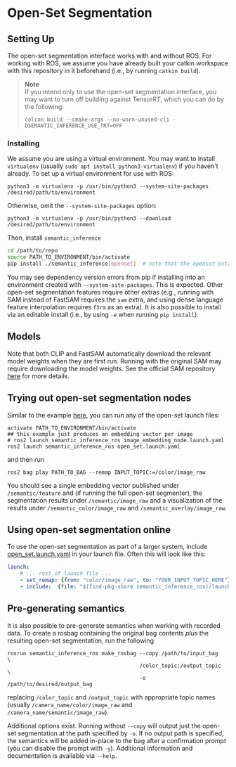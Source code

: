 # Open-Set Segmentation

## Setting Up

The open-set segmentation interface works with and without ROS. For working with ROS, we assume you have already built your catkin workspace with this repository in it beforehand (i.e., by running `catkin build`).

> **Note </br>**
> If you intend only to use the open-set segmentation interface, you may want to turn off building against TensorRT, which you can do by the following:
> ```
> colcon build --cmake-args --no-warn-unused-cli -DSEMANTIC_INFERENCE_USE_TRT=OFF
> ```

### Installing

We assume you are using a virtual environment. You may want to install `virtualenv` (usually `sudo apt install python3-virtualenv`) if you haven't already.
To set up a virtual environment for use with ROS:
```
python3 -m virtualenv -p /usr/bin/python3 --system-site-packages /desired/path/to/environment
```
Otherwise, omit the ``--system-site-packages`` option:
```
python3 -m virtualenv -p /usr/bin/python3 --download /desired/path/to/environment
```

Then, install `semantic_inference`
```bash
cd /path/to/repo
source PATH_TO_ENVIRONMENT/bin/activate
pip install ./semantic_inference[openset]  # note that the openset extra is required for open-set semantic segmentation
```
You may see dependency version errors from pip if installing into an environment created with `--system-site-packages`. This is expected.
Other open-set segmentation features require other extras (e.g., running with SAM instead of FastSAM requires the `sam` extra, and using dense language feature interpolation requires `f3rm` as an extra).
It is also possible to install via an editable install (i.e., by using `-e` when running `pip install`).

## Models

Note that both CLIP and FastSAM automatically download the relevant model weights when they are first run.
Running with the original SAM may require downloading the model weights. See the official SAM repository [here](https://github.com/facebookresearch/segment-anything) for more details.

## Trying out open-set segmentation nodes

Similar to the example [here](../README.md#using-closed-set-segmentation-online), you can run any of the open-set launch files:

```shell
activate PATH_TO_ENVIRONMENT/bin/activate
## this example just produces an embedding vector per image
# ros2 launch semantic_inference_ros image_embedding_node.launch.yaml
ros2 launch semantic_inference_ros open_set.launch.yaml
```
and then run
```shell
ros2 bag play PATH_TO_BAG --remap INPUT_TOPIC:=/color/image_raw
```

You should see a single embedding vector published under `/semantic/feature` and (if running the full open-set segmenter), the segmentation results under `/semantic/image_raw` and a visualization of the results under `/semantic_color/image_raw` and `/semantic_overlay/image_raw`.

## Using open-set segmentation online

To use the open-set segmentation as part of a larger system, include [open_set.launch.yaml](../semantic_inference_ros/launch/openset.launch.yaml) in your launch file. Often this will look like this:
```yaml
launch:
    # ... rest of launch file ...
    - set_remap: {from: "color/image_raw", to: "YOUR_INPUT_TOPIC_HERE"}
    - include:  {file: "$(find-pkg-share semantic_inference_ros)/launch/opsen_set.launch.yaml"}
```

## Pre-generating semantics

It is also possible to pre-generate semantics when working with recorded data.
To create a rosbag containing the original bag contents *plus* the resulting open-set segmentation, run the following
```
rosrun semantic_inference_ros make_rosbag --copy /path/to/input_bag      \
                                          /color_topic:/output_topic     \
                                          -o /path/to/desired/output_bag
```
replacing `/color_topic` and `/output_topic` with appropriate topic names (usually `/camera_name/color/image_raw` and `/camera_name/semantic/image_raw`).

Additional options exist.
Running without `--copy` will output just the open-set segmentation at the path specified by `-o`.
If no output path is specified, the semantics will be added in-place to the bag after a confirmation prompt (you can disable the prompt with `-y`).
Additional information and documentation is available via `--help`.
